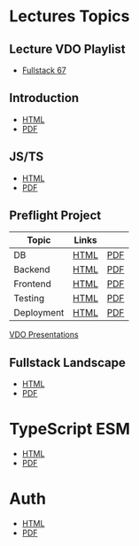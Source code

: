 # Lectures Topics

## Lecture VDO Playlist

- [Fullstack 67](https://www.youtube.com/playlist?list=PLNGLpHQhvGrvzLjbYcFZQ9ljsHMpq9pTg)

## Introduction

- [HTML](/src/T01_intro/T01.html)
- [PDF](/src/T01_intro/T01.pdf)

## JS/TS

- [HTML](/src/T02_js_ts/T02.html)
- [PDF](/src/T02_js_ts/T02.pdf)

## Preflight Project

| Topic      | Links                                 |                                     |
| ---------- | ------------------------------------- | ----------------------------------- |
| DB         | [HTML](/src/T03_pf_db/T03.html)       | [PDF](/src/T03_pf_db/T03.pdf)       |
| Backend    | [HTML](/src/T04_pf_backend/T04.html)  | [PDF](/src/T04_pf_backend/T04.pdf)  |
| Frontend   | [HTML](/src/T05_pf_frontend/T05.html) | [PDF](/src/T05_pf_frontend/T05.pdf) |
| Testing    | [HTML](/src/T06_pf_testing/T06.html)  | [PDF](/src/T06_pf_testing/T06.pdf)  |
| Deployment | [HTML](/src/T07_pf_deploy/T07.html)   | [PDF](/src/T07_pf_deploy/T07.pdf)   |

[VDO Presentations](https://youtube.com/playlist?list=PLNGLpHQhvGrsBYoetbinh5A02H59bneg6&si=iem2GAucPrCtWg4y)

## Fullstack Landscape

- [HTML](/src/T08_landscape/T08.html)
- [PDF](/src/T08_landscape/T08.pdf)

# TypeScript ESM

- [HTML](/src/T09_ts_esm/T09.html)
- [PDF](/src/T09_ts_esm/T09.pdf)

# Auth

- [HTML](/src/T10_auth/T10.html)
- [PDF](/src/T10_auth/T10.pdf)
